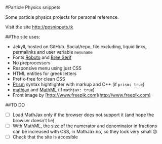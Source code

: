 #Particle Physics snippets

Some particle physics projects for personal reference.

Visit the site http://ppsnippets.tk

##The site uses:
* Jekyll, hosted on GitHub. Social/repo, file excluding, liquid links, permalinks and user variable `menuname`
* Fonts [Roboto](http://www.google.com/fonts/specimen/Roboto) and [Bree Serif](https://www.google.com/fonts/specimen/Bree+Serif)
* No preprocessors
* Responsive menu using just CSS
* HTML entities for greek letters
* Prefix-free for clean CSS
* [Prism](http://prismjs.com/) syntax hightlighter with markup and C++ (if `prism: true`)
* [mathjax](www.mathjax.org) and [MathML](http://www.w3.org/Math/) (if `mathjax: true`)
* Front image by [http://www.freepik.com](http://www.freepik.com)


##TO DO

- [ ] Load MathJax only if the browser does not support it (and hope the browser doesn't lie)
- [ ] With MathML, the size of the numerator and denominator in fractions can be increased with CSS, in MathJax no, so they look very small :worried:
- [ ] Check that the site is accesible
